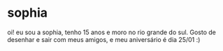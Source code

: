 # sophia 
<p> oi! eu sou a sophia, tenho 15 anos e moro no rio grande do sul. Gosto de desenhar e sair com meus amigos, e meu aniversário é dia 25/01 :) </p>
